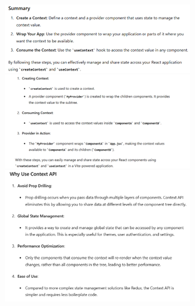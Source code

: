 
<!-- createContect useContect in react in react+vite -->
<div style="text-align: center;">
  <img src="readMe_Media/1.png" alt="APIs"/>
</div>
<div style="text-align: center;">
  <img src="readMe_Media/2.png" alt="APIs"/>
</div>
<div style="text-align: center;">
  <img src="readMe_Media/3.png" alt="APIs"/>
</div>